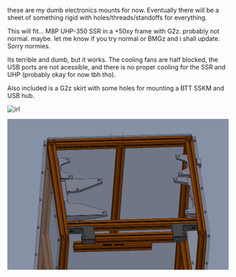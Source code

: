 these are my dumb electronics mounts for now.  Eventually there will be a sheet of something rigid with holes/threads/standoffs for everything.

This will fit...
M8P
UHP-350
SSR
in a +50xy frame with G2z.  probably not normal. maybe. let me know if you try normal or BMGz and i shall update.
Sorry normies.

Its terrible and dumb, but it works.  The cooling fans are half blocked, the USB ports are not acessible, and there is no proper cooling for the SSR and UHP (probably okay for now tbh tho).

Also included is a G2z skirt with some holes for mounting a BTT SSKM and USB hub.


![irl](real_pic.png?raw=true)

![cad](CAD.png?raw=true)
